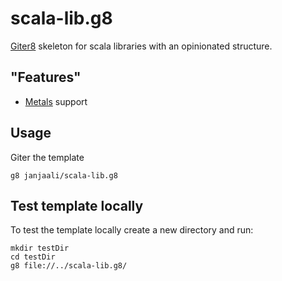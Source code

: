 # scala-lib.g8

[Giter8] skeleton for scala libraries with an opinionated structure.

## "Features"

* [Metals](https://github.com/scalameta/metals) support

## Usage

Giter the template

```shell
g8 janjaali/scala-lib.g8
```

## Test template locally

To test the template locally create a new directory and run:

```shell
mkdir testDir
cd testDir
g8 file://../scala-lib.g8/
```

[Giter8]: http://www.foundweekends.org/giter8/

